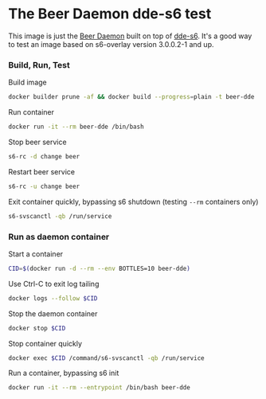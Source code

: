 # The Beer Daemon dde-s6 test

This image is just the [Beer Daemon](https://github.com/blitterated/beer-daemon) built on top of [dde-s6](https://github.com/blitterated/docker-dev-env-s6). It's a good way to test an image based on s6-overlay version 3.0.0.2-1 and up.

### Build, Run, Test

Build image

```sh
docker builder prune -af && docker build --progress=plain -t beer-dde .
```

Run container

```sh
docker run -it --rm beer-dde /bin/bash
```

Stop beer service

```sh
s6-rc -d change beer
```

Restart beer service

```sh
s6-rc -u change beer
```

Exit container quickly, bypassing s6 shutdown (testing `--rm` containers only)

```sh
s6-svscanctl -qb /run/service
```

### Run as daemon container

Start a container

```sh
CID=$(docker run -d --rm --env BOTTLES=10 beer-dde)
```

Use Ctrl-C to exit log tailing

```sh
docker logs --follow $CID
```

Stop the daemon container

```sh
docker stop $CID
```

Stop container quickly

```sh
docker exec $CID /command/s6-svscanctl -qb /run/service
```

Run a container, bypassing s6 init

```sh
docker run -it --rm --entrypoint /bin/bash beer-dde
```
